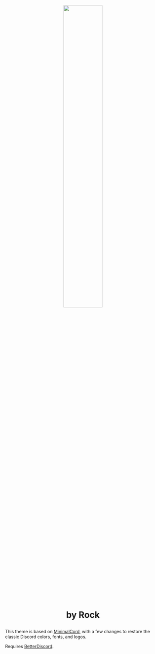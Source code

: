 # <p align="center"><img src="https://github.com/RockESV/Eris/blob/main/Resources/Eris%20Wordmark.svg" width="50%" height="50%"><br>by Rock</p>

This theme is based on [MinimalCord](https://github.com/DiscordStyles/MinimalCord), with a few changes to restore the classic Discord colors, fonts, and logos.

Requires [BetterDiscord](https://betterdiscord.app/).
